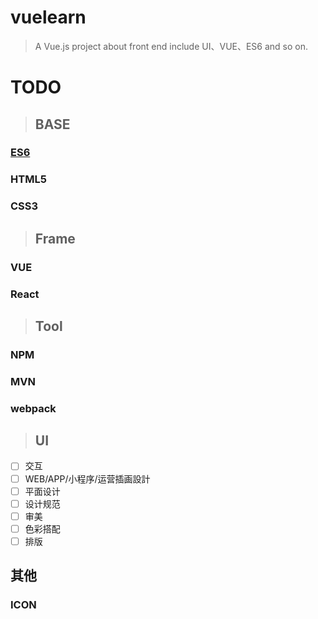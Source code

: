 # vuelearn

> A Vue.js project about front end include UI、VUE、ES6 and so on.

# TODO 

> ## BASE

### [ES6](https://es6.ruanyifeng.com/#README)

### HTML5

### CSS3

> ## Frame
>

### VUE

### React

> ## Tool
>

### NPM

### MVN

### webpack

> ## UI
>

+ [ ] 交互
+ [ ] WEB/APP/小程序/运营插画設計
+ [ ] 平面设计
+ [ ] 设计规范
+ [ ] 审美
+ [ ] 色彩搭配
+ [ ] 排版

## 其他

### ICON